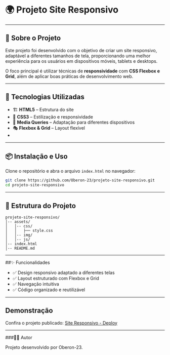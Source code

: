 # 🌍 Projeto Site Responsivo  

---

## 📌 Sobre o Projeto  

Este projeto foi desenvolvido com o objetivo de criar um site responsivo, adaptável a diferentes tamanhos de tela, proporcionando uma melhor experiência para os usuários em dispositivos móveis, tablets e desktops.  

O foco principal é utilizar técnicas de **responsividade** com **CSS Flexbox e Grid**, além de aplicar boas práticas de desenvolvimento web.  

---

## 🚀 Tecnologias Utilizadas  

- 🏗 **HTML5** – Estrutura do site  
- 🎨 **CSS3** – Estilização e responsividade  
- 📱 **Media Queries** – Adaptação para diferentes dispositivos  
- 🎭 **Flexbox & Grid** – Layout flexível
- 
---

## 📦 Instalação e Uso  

Clone o repositório e abra o arquivo `index.html` no navegador:  

```bash
git clone https://github.com/Oberon-23/projeto-site-responsivo.git
cd projeto-site-responsivo
```
---

## 📂 Estrutura do Projeto

```
projeto-site-responsivo/
│-- assets/
│   │-- css/
│   │   ├── style.css
│   │-- img/
│   │-- js/
│-- index.html
│-- README.md
```
---

##✨ Funcionalidades

- ✅ Design responsivo adaptado a diferentes telas
- ✅ Layout estruturado com Flexbox e Grid
- ✅ Navegação intuitiva
- ✅ Código organizado e reutilizável

---

## Demonstração

Confira o projeto publicado: [Site Responsivo - Deploy](https://projeto-site-responsivo-flax.vercel.app/)

---

###👨‍💻 Autor

Projeto desenvolvido por Oberon-23.
